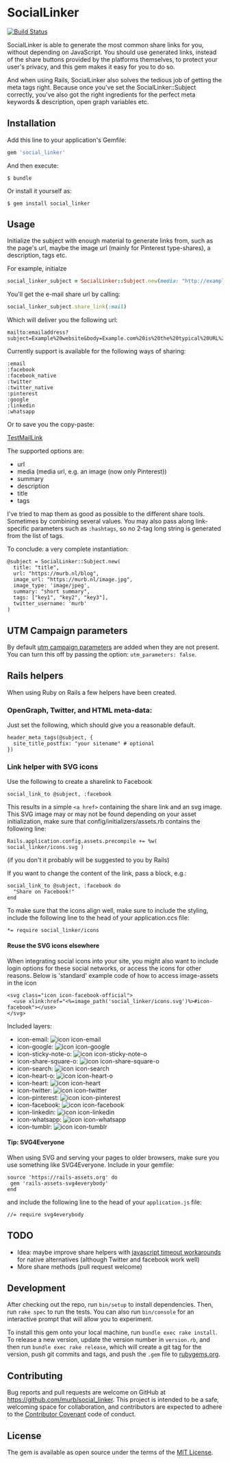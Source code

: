 # SocialLinker

[![Build Status](https://travis-ci.org/murb/social_linker.svg?branch=master)](https://travis-ci.org/murb/social_linker)

SocialLinker is able to generate the most common share links for you, without depending on JavaScript.
You should use generated links, instead of the share buttons provided by the platforms themselves, to
protect your user's privacy, and this gem makes it easy for you to do so.

And when using Rails, SocialLinker also solves the tedious job of getting the meta tags right.
Because once you've set the SocialLinker::Subject correctly, you've also got the right ingredients
for the perfect meta keywords & description, open graph variables etc.

## Installation

Add this line to your application's Gemfile:

```ruby
gem 'social_linker'
```

And then execute:

    $ bundle

Or install it yourself as:

    $ gem install social_linker

## Usage

Initialize the subject with enough material to generate links from, such as the page's url, maybe the image url (mainly for Pinterest type-shares), a description, tags etc.

For example, initialze

```ruby
social_linker_subject = SocialLinker::Subject.new(media: "http://example.com/img.jpg", url: "http://example.com/", title: "Example website", description: "Example.com is the typical URL you would want to use in explanations anyway."
```

You'll get the e-mail share url by calling:

```ruby
social_linker_subject.share_link(:mail)
```

Which will deliver you the following url:

    mailto:emailaddress?subject=Example%20website&body=Example.com%20is%20the%20typical%20URL%20you%20would%20want%20to%20use%20in%20explanations%20anyway.%0A%0Ahttp%3A%2F%2Fexample.com%2F

Currently support is available for the following ways of sharing:

    :email
    :facebook
    :facebook_native
    :twitter
    :twitter_native
    :pinterest
    :google
    :linkedin
    :whatsapp

Or to save you the copy-paste:

[TestMailLink](mailto:emailaddress?subject=Example%20website&body=Example.com%20is%20the%20typical%20URL%20you%20would%20want%20to%20use%20in%20explanations%20anyway.%0A%0Ahttp%3A%2F%2Fexample.com%2F)

The supported options are:

* url
* media (media url, e.g. an image (now only Pinterest))
* summary
* description
* title
* tags

I've tried to map them as good as possible to the different share tools. Sometimes by combining several values. You may also pass along link-specific parameters such as `:hashtags`, so no 2-tag long string is generated from the list of tags.

To conclude: a very complete instantiation:

    @subject = SocialLinker::Subject.new(
      title: "title",
      url: "https://murb.nl/blog",
      image_url: "https://murb.nl/image.jpg",
      image_type: 'image/jpeg',
      summary: "short summary",
      tags: ["key1", "key2", "key3"],
      twitter_username: 'murb'
    )

## UTM Campaign parameters

By default [utm campaign parameters](https://support.google.com/analytics/answer/1033863?hl=en) are added when they are not present. You can turn this off by passing the option: `utm_parameters: false`.

## Rails helpers

When using Ruby on Rails a few helpers have been created.

### OpenGraph, Twitter, and HTML meta-data:

Just set the following, which should give you a reasonable default.

    header_meta_tags(@subject, {
      site_title_postfix: "your sitename" # optional
    })

### Link helper with SVG icons

Use the following to create a sharelink to Facebook

    social_link_to @subject, :facebook

This results in a simple `<a href>` containing the share link and an svg image.
This SVG image may or may not be found depending on your asset initialization,
make sure that config/initializers/assets.rb contains the following line:

    Rails.application.config.assets.precompile += %w( social_linker/icons.svg )

(if you don't it probably will be suggested to you by Rails)

If you want to change the content of the link, pass a block, e.g.:

    social_link_to @subject, :facebook do
      "Share on Facebook!"
    end

To make sure that the icons align well, make sure to include the styling, include
the following line to the head of your application.ccs file:

    *= require social_linker/icons

#### Reuse the SVG icons elsewhere

When integrating social icons into your site, you might also want to include login options
for these social networks, or access the icons for other reasons. Below is 'standard'
example code of how to access image-assets in the icon

    <svg class="icon icon-facebook-official">
      <use xlink:href="<%=image_path('social_linker/icons.svg')%>#icon-facebook"></use>
    </svg>

Included layers:

* icon-email: ![icon icon-email](app/assets/images/social_linker/icons.svg#icon-email)
* icon-google: ![icon icon-google](app/assets/images/social_linker/icons.svg#icon-google)
* icon-sticky-note-o: ![icon icon-sticky-note-o](app/assets/images/social_linker/icons.svg#icon-sticky-note-o)
* icon-share-square-o: ![icon icon-share-square-o](app/assets/images/social_linker/icons.svg#icon-share-square-o)
* icon-search: ![icon icon-search](app/assets/images/social_linker/icons.svg#icon-search)
* icon-heart-o: ![icon icon-heart-o](app/assets/images/social_linker/icons.svg#icon-heart-o)
* icon-heart: ![icon icon-heart](app/assets/images/social_linker/icons.svg#icon-heart)
* icon-twitter: ![icon icon-twitter](app/assets/images/social_linker/icons.svg#icon-twitter)
* icon-pinterest: ![icon icon-pinterest](app/assets/images/social_linker/icons.svg#icon-pinterest)
* icon-facebook: ![icon icon-facebook](app/assets/images/social_linker/icons.svg#icon-facebook)
* icon-linkedin: ![icon icon-linkedin](app/assets/images/social_linker/icons.svg#icon-linkedin)
* icon-whatsapp: ![icon icon-whatsapp](app/assets/images/social_linker/icons.svg#icon-whatsapp)
* icon-tumblr: ![icon icon-tumblr](app/assets/images/social_linker/icons.svg#icon-tumblr)

#### Tip: SVG4Everyone

When using SVG and serving your pages to older browsers, make sure you use something
like SVG4Everyone. Include in your gemfile:

    source 'https://rails-assets.org' do
     gem 'rails-assets-svg4everybody'
    end

and include the following line to the head of your `application.js` file:

    //= require svg4everybody

## TODO

* Idea: maybe improve share helpers with [javascript timeout workarounds](http://stackoverflow.com/questions/7231085/how-to-fall-back-to-marketplace-when-android-custom-url-scheme-not-handled) for native alternatives (although Twitter and facebook work well)
* More share methods (pull request welcome)

## Development

After checking out the repo, run `bin/setup` to install dependencies. Then, run `rake spec` to run the tests. You can also run `bin/console` for an interactive prompt that will allow you to experiment.

To install this gem onto your local machine, run `bundle exec rake install`. To release a new version, update the version number in `version.rb`, and then run `bundle exec rake release`, which will create a git tag for the version, push git commits and tags, and push the `.gem` file to [rubygems.org](https://rubygems.org).

## Contributing

Bug reports and pull requests are welcome on GitHub at https://github.com/murb/social_linker. This project is intended to be a safe, welcoming space for collaboration, and contributors are expected to adhere to the [Contributor Covenant](http://contributor-covenant.org) code of conduct.


## License

The gem is available as open source under the terms of the [MIT License](http://opensource.org/licenses/MIT).

